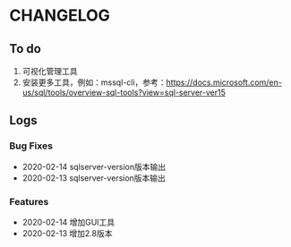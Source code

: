 # CHANGELOG

## To do

1. 可视化管理工具
2. 安装更多工具，例如：mssql-cli，参考：https://docs.microsoft.com/en-us/sql/tools/overview-sql-tools?view=sql-server-ver15

## Logs

### Bug Fixes

* 2020-02-14  sqlserver-version版本输出
* 2020-02-13  sqlserver-version版本输出

### Features

* 2020-02-14  增加GUI工具
* 2020-02-13  增加2.8版本
